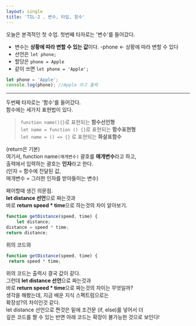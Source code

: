 ```yaml
---
layout: single
title: 'TIL-2 , 변수, 타입, 함수'
---
```


오늘은 본격적인 첫 수업.
첫번째 타자로는 '변수'를 들어갔다.

 - 변수는 **상황에 따라 변할 수 있는 값**이다.
 -phone <- 상황에 따라 변할 수 있다
 - 선언은 `let phone;`
 - 할당은 `phone = Apple`
 - 같이 쓰면 `let phone = 'Apple';`

>
``` javascript
let phone = 'Apple';
console.log(phone); //Apple 라고 출력 
```

<hr>

두번째 타자로는 '함수'를 들어갔다.  
함수에는 세가지 표현법이 있다.
> `function name(){}`로 표현되는 **함수선언형**  
`let name = function () {}`로 표현되는 **함수표현형**  
`let name = () => {}` 로 표현되는 **화살표함수**  
  
  (return은 기본)  
여기서, function name`(매개변수)` 괄호를 **매개변수**라고 하고,   
 출력에서 입력하는 괄호는 **인자**라고 한다.  
 (인자 = 함수에 전달된 값,  
 매개변수 = 그러한 인자를 받아들이는 변수)  

 
  
페어할때 생긴 의문점.  
  **let distance 선언**으로 짜는것과  
  바로 **return speed * time**으로 하는것의 차이 알아보기.  
  
> 
```javascript
function getDistance(speed, time) {
	let distance;
distance = speed * time;
return distance;
```

위의 코드와
> 
 ```javascript
function getDistance(speed, time) {
  return speed * time;
  ```
  
  위의 코드는 출력시 결국 값이 같다.  
  그런데 **let distance 선언**으로 짜는것과  
  바로 **return speed * time**으로 짜는것의 차이는 무엇일까?  
  생각을 해봤는데, 지금 배운 지식 스펙트럼으로는  
  확장성?의 차이인것 같다.  
  let distance 선언으로 짠것은 밑에 조건문 (if, else)를 넣어서 더  
  깊은 코드를 짤 수 있는 반면 아래 코드는 확장이 불가능한 것으로 보인다!
